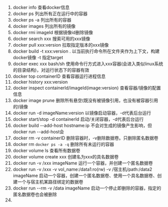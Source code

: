 1. docker info 查看docker信息
2. docker ps 列出所有正在运行中的容器
3. docker ps -a 列出所有的容器
4. docker images 列出所有的镜像
5. docker rmi imageId 根据镜像id删除镜像
6. docker search xxx 搜索可用的xxx镜像
7. docker pull xxx:version 拉取指定版本的xxx镜像
8. docker build -t xxx:version . 以当前执行命令所在文件夹作为上下文，构建docker镜像 -t 指定target
9. docker exec xxx bash/sh 使用命令行方式进入xxx容器(会进入类似linux系统的目录结构)，对运行状态下的容器有效
10. docker top containerID 查看容器运行进程信息
11. docker history xxx:version
12. docker inspect containerId/imageId(image:version) 查看容器/镜像的配置信息
13. docker image prune 删除所有悬空(既没有被镜像引用，也没有被容器引用的)镜像
14. docker run -d imageName:version 以镜像启动容器，-d代表后台运行
15. docker start/stop -d containerId 启动/关闭容器，-d代表后台运行
16. docker build --add-host hostname:ip 不会对生成的镜像产生影响，但docker run --add-host会
17. docker rm -v containerID 删除容器时，-v删除数据卷。只删除匿名数据卷
18. docker rm `docker ps -a -q` 删除所有未运行的容器
19. docker volume ls 查看所有数据卷
20. docker volume create xxx 创建名为xxx的具名数据卷
21. docker run -v /xxx imageName 运行一个容器，并创建一个匿名数据卷
22. docker run -v /xxx -v vol_name:/data1:ro(rw) -v /宿主机/path:/data2 imageName 启动一个容器，创建一个匿名数据卷、使用一个具名数据卷、创建一个与宿主机某路径绑定的数据卷
23. docker run --rm -v /data imageName 启动一个停止即删除的容器，指定的匿名数据卷也会被删除
24. 
